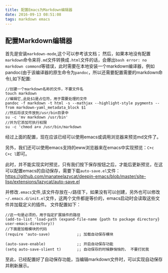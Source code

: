 ```yaml
---
title: 配置Emacs为Markdown编辑器
date: 2016-09-13 08:51:08
tags: markdown emacs
---
```


## 配置Markdown编辑器

首先是安装`markdown-mode`,这个可以参考该文档；
然后，如果本地没有配置`markdown`命令来将`.md`文件转换成`.html`文件的话，会爆出`bash error: no markdown commond`等错误，此时需要在本地安装一个markdown编译器，例如pandoc(由于该编译器的原生命令为`pandoc`，所以还需要配置需要的markdown命令),如下配置:
```
//创建一个markdown名称的文件，不要文件名
touch markdown
//编辑它,此处$1是占位符，用于需要处理的文件
pandoc -f markdown -t html -s --mathjax --highlight-style pygments --from markdown-yaml_metadata_block $1
//然后将该文件放到/usr/bin目录中
su -c 'mv markdown /usr/bin'
//并为它添加可执行权限
su -c 'chmod a+x /usr/bin/markdown
```

经过上面的配置，现在应该已经可以使用emacs或调用浏览器来预览md文件了。

另外，我们还可以使用emacs支持的eww浏览器来在emacs中实现预览：`C+c C+c l`即可。

此时，并不能实现实时预览，只有我们按下保存按钮之后，才能后更新预览，在这可以配置emacs的自动保存，需要下载`auto-save.el`文件：https://github.com/manateelazycat/deepin-emacs/blob/master/site-lisp/extensions/lazycat/auto-save.el

并修改`.emacs`文件,该文件存放在`~/`路径下，如果没有可以创建，另外也可以修改`~/.emacs.d/init.el`文件，这两个文件都是等价的，emacs启动时会读取这些文件并加载定义的插件。
文件配置如下：

```
//这一句是必须的，用于指定扩展插件的路径
(add-to-list 'load-path (expand-file-name {path to package directory}  user-emacs-directory))
//下面是加载模块的代码
(require 'auto-save)            ;; 加载自动保存模块

(auto-save-enable)              ;; 开启自动保存功能
(setq auto-save-slient t)       ;; 自动保存的时候静悄悄的， 不要打扰我

```

至此，已经配置好了自动保存功能，当编辑markdown文件时，可以实现自动保存并刷新展示。
